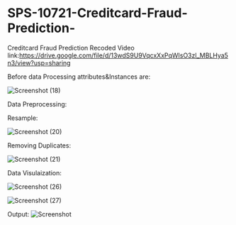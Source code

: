 

# SPS-10721-Creditcard-Fraud-Prediction-
Creditcard Fraud Prediction 
Recoded Video link:https://drive.google.com/file/d/13wdS9U9VqcxXxPqWIsO3zl_MBLHya5n3/view?usp=sharing

Before data Processing attributes&Instances are:

![Screenshot (18)](https://user-images.githubusercontent.com/74133175/117539086-9893c900-b026-11eb-8605-062ac668f2cb.png)


Data Preprocessing:

Resample:

![Screenshot (20)](https://user-images.githubusercontent.com/74133175/117539184-253e8700-b027-11eb-97c5-ef0cec91de48.png)

Removing Duplicates:

![Screenshot (21)](https://user-images.githubusercontent.com/74133175/117539227-5919ac80-b027-11eb-8e44-ff2fa5aeb6ed.png)

Data Visulaization:

![Screenshot (26)](https://user-images.githubusercontent.com/74133175/117539315-b31a7200-b027-11eb-8020-1ac8d6f8c56b.png)


![Screenshot (27)](https://user-images.githubusercontent.com/74133175/117539363-f07eff80-b027-11eb-8622-b620f3e6071d.png)


Output:
![Screenshot ](https://user-images.githubusercontent.com/74133175/117539405-1b695380-b028-11eb-8e93-a20fa8c69673.png)




